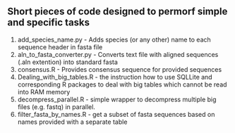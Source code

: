 ## Short pieces of code designed to permorf simple and specific tasks

1. add_species_name.py - Adds species (or any other) name to each sequence header in fasta file
2. aln_to_fasta_converter.py - Converts text file with aligned sequences (.aln extention) into standard fasta
3. consensus.R - Provides consensus sequence for provided sequences
4. Dealing_with_big_tables.R - the instruction how to use SQLLite and corresponding R packages to deal with big tables which cannot be read into RAM memory
5. decompress_parallel.R - simple wrapper to decompress multiple big files (e.g. fastq) in parallel.
6. filter_fasta_by_names.R - get a subset of fasta sequences based on names provided with a separate table